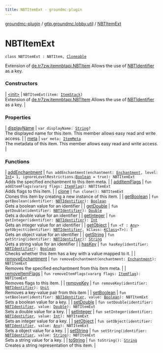 ```yaml
---
title: NBTItemExt - groundmc-plugin
---
```


[groundmc-plugin](../../index.html) / [gtlp.groundmc.lobby.util](../index.html) / [NBTItemExt](.)

# NBTItemExt

`class NBTItemExt : NBTItem, `[`Cloneable`](https://kotlinlang.org/api/latest/jvm/stdlib/kotlin/-cloneable/index.html)

Extension of [de.tr7zw.itemnbtapi.NBTItem](#)
Allows the use of [NBTIdentifier](../../gtlp.groundmc.lobby.enums/-n-b-t-identifier/index.html) as a key.

### Constructors

| [&lt;init&gt;](-init-.html) | `NBTItemExt(item: `[`ItemStack`](https://hub.spigotmc.org/javadocs/spigot/org/bukkit/inventory/ItemStack.html)`)`<br>Extension of [de.tr7zw.itemnbtapi.NBTItem](#) Allows the use of [NBTIdentifier](../../gtlp.groundmc.lobby.enums/-n-b-t-identifier/index.html) as a key. |

### Properties

| [displayName](display-name.html) | `var displayName: `[`String`](https://kotlinlang.org/api/latest/jvm/stdlib/kotlin/-string/index.html)`?`<br>The displayed name for this item. This member allows easy read and write access. |
| [meta](meta.html) | `var meta: `[`ItemMeta`](https://hub.spigotmc.org/javadocs/spigot/org/bukkit/inventory/meta/ItemMeta.html)<br>The metadata of this item. This member allows easy read and write access. |

### Functions

| [addEnchantment](add-enchantment.html) | `fun addEnchantment(enchantment: `[`Enchantment`](https://hub.spigotmc.org/javadocs/spigot/org/bukkit/enchantments/Enchantment.html)`, level: `[`Int`](https://kotlinlang.org/api/latest/jvm/stdlib/kotlin/-int/index.html)` = 1, ignoreLevelRestrictions: `[`Boolean`](https://kotlinlang.org/api/latest/jvm/stdlib/kotlin/-boolean/index.html)` = true): NBTItemExt`<br>Adds the specified enchantment to this item meta. |
| [addItemFlags](add-item-flags.html) | `fun addItemFlags(vararg flags: `[`ItemFlag`](https://hub.spigotmc.org/javadocs/spigot/org/bukkit/inventory/ItemFlag.html)`): NBTItemExt`<br>Adds flags to this item. |
| [clone](clone.html) | `fun clone(): NBTItemExt`<br>Clones this item by creating a new instance of this item. |
| [getBoolean](get-boolean.html) | `fun getBoolean(identifier: `[`NBTIdentifier`](../../gtlp.groundmc.lobby.enums/-n-b-t-identifier/index.html)`): `[`Boolean`](https://kotlinlang.org/api/latest/jvm/stdlib/kotlin/-boolean/index.html)<br>Gets a boolean value for an identifier |
| [getDouble](get-double.html) | `fun getDouble(identifier: `[`NBTIdentifier`](../../gtlp.groundmc.lobby.enums/-n-b-t-identifier/index.html)`): `[`Double`](https://kotlinlang.org/api/latest/jvm/stdlib/kotlin/-double/index.html)<br>Gets a double value for an identifier |
| [getInteger](get-integer.html) | `fun getInteger(identifier: `[`NBTIdentifier`](../../gtlp.groundmc.lobby.enums/-n-b-t-identifier/index.html)`): `[`Int`](https://kotlinlang.org/api/latest/jvm/stdlib/kotlin/-int/index.html)<br>Gets an integer value for an identifier |
| [getObject](get-object.html) | `fun <T : `[`Any`](https://kotlinlang.org/api/latest/jvm/stdlib/kotlin/-any/index.html)`> getObject(identifier: `[`NBTIdentifier`](../../gtlp.groundmc.lobby.enums/-n-b-t-identifier/index.html)`, kClass: `[`KClass`](https://kotlinlang.org/api/latest/jvm/stdlib/kotlin.reflect/-k-class/index.html)`<T>): T`<br>Gets an object value for an identifier |
| [getString](get-string.html) | `fun getString(identifier: `[`NBTIdentifier`](../../gtlp.groundmc.lobby.enums/-n-b-t-identifier/index.html)`): `[`String`](https://kotlinlang.org/api/latest/jvm/stdlib/kotlin/-string/index.html)<br>Gets a string value for an identifier |
| [hasKey](has-key.html) | `fun hasKey(identifier: `[`NBTIdentifier`](../../gtlp.groundmc.lobby.enums/-n-b-t-identifier/index.html)`): `[`Boolean`](https://kotlinlang.org/api/latest/jvm/stdlib/kotlin/-boolean/index.html)<br>Checks whether this item has a key with a value mapped to it. |
| [removeEnchantment](remove-enchantment.html) | `fun removeEnchantment(enchantment: `[`Enchantment`](https://hub.spigotmc.org/javadocs/spigot/org/bukkit/enchantments/Enchantment.html)`): NBTItemExt`<br>Removes the specified enchantment from this item meta. |
| [removeItemFlags](remove-item-flags.html) | `fun removeItemFlags(vararg flags: `[`ItemFlag`](https://hub.spigotmc.org/javadocs/spigot/org/bukkit/inventory/ItemFlag.html)`): NBTItemExt`<br>Removes flags to this item. |
| [removeKey](remove-key.html) | `fun removeKey(identifier: `[`NBTIdentifier`](../../gtlp.groundmc.lobby.enums/-n-b-t-identifier/index.html)`): `[`Unit`](https://kotlinlang.org/api/latest/jvm/stdlib/kotlin/-unit/index.html)<br>Removes a key-value pair from this item |
| [setBoolean](set-boolean.html) | `fun setBoolean(identifier: `[`NBTIdentifier`](../../gtlp.groundmc.lobby.enums/-n-b-t-identifier/index.html)`, value: `[`Boolean`](https://kotlinlang.org/api/latest/jvm/stdlib/kotlin/-boolean/index.html)`): NBTItemExt`<br>Sets a boolean value for a key. |
| [setDouble](set-double.html) | `fun setDouble(identifier: `[`NBTIdentifier`](../../gtlp.groundmc.lobby.enums/-n-b-t-identifier/index.html)`, value: `[`Double`](https://kotlinlang.org/api/latest/jvm/stdlib/kotlin/-double/index.html)`): NBTItemExt`<br>Sets a double value for a key. |
| [setInteger](set-integer.html) | `fun setInteger(identifier: `[`NBTIdentifier`](../../gtlp.groundmc.lobby.enums/-n-b-t-identifier/index.html)`, value: `[`Int`](https://kotlinlang.org/api/latest/jvm/stdlib/kotlin/-int/index.html)`): NBTItemExt`<br>Sets an integer value for a key. |
| [setObject](set-object.html) | `fun setObject(identifier: `[`NBTIdentifier`](../../gtlp.groundmc.lobby.enums/-n-b-t-identifier/index.html)`, value: `[`Any`](https://kotlinlang.org/api/latest/jvm/stdlib/kotlin/-any/index.html)`): NBTItemExt`<br>Sets a object value for a key. |
| [setString](set-string.html) | `fun setString(identifier: `[`NBTIdentifier`](../../gtlp.groundmc.lobby.enums/-n-b-t-identifier/index.html)`, value: `[`String`](https://kotlinlang.org/api/latest/jvm/stdlib/kotlin/-string/index.html)`): NBTItemExt`<br>Sets a string value for a key. |
| [toString](to-string.html) | `fun toString(): `[`String`](https://kotlinlang.org/api/latest/jvm/stdlib/kotlin/-string/index.html)<br>Creates a string representation of this item. |

